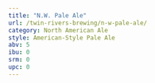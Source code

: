 ```yaml
---
title: "N.W. Pale Ale"
url: /twin-rivers-brewing/n-w-pale-ale/
category: North American Ale
style: American-Style Pale Ale
abv: 5
ibu: 0
srm: 0
upc: 0
---
```


